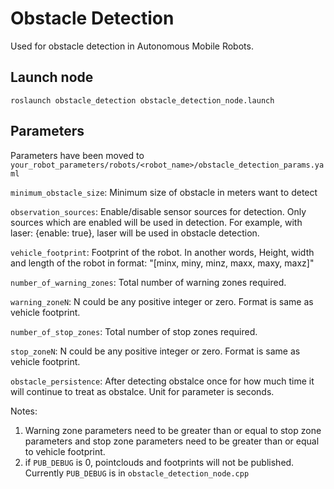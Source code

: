 # Obstacle Detection

Used for obstacle detection in Autonomous Mobile Robots.

## Launch node

```
roslaunch obstacle_detection obstacle_detection_node.launch
```

## Parameters
Parameters have been moved to  `your_robot_parameters/robots/<robot_name>/obstacle_detection_params.yaml`

`minimum_obstacle_size`: Minimum size of obstacle in meters want to detect

`observation_sources`: Enable/disable sensor sources for detection. Only sources which are enabled will be used in detection. For example, with laser: {enable: true}, laser will be used in obstacle detection.

`vehicle_footprint`: Footprint of the robot. In another words, Height, width and length of the robot in format: "[minx, miny, minz, maxx, maxy, maxz]"

`number_of_warning_zones`: Total number of warning zones required. 

`warning_zoneN`: N could be any positive integer or zero. Format is same as vehicle footprint.

`number_of_stop_zones`: Total number of stop zones required. 

`stop_zoneN`: N could be any positive integer or zero. Format is same as vehicle footprint.

`obstacle_persistence`: After detecting obstalce once for how much time it will continue to treat as obstalce. Unit for parameter is seconds.

Notes: 

1. Warning zone parameters need to be greater than or equal to stop zone parameters and stop zone parameters need to be greater than or equal to vehicle footprint. 
2. if `PUB_DEBUG` is 0, pointclouds and footprints will not be published. Currently `PUB_DEBUG` is in `obstacle_detection_node.cpp`

